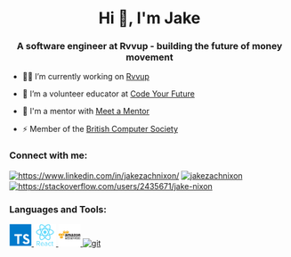 <h1 align="center">Hi 👋, I'm Jake</h1>
<h3 align="center">A software engineer at Rvvup - building the future of money movement</h3>

- 👨‍💻 I’m currently working on [Rvvup](https://www.rvvup.com/)

- 🏫 I’m a volunteer educator at [Code Your Future](https://codeyourfuture.io/)

- 💬 I'm a mentor with [Meet a Mentor](https://meetamentor.co.uk/)

- ⚡ Member of the [British Computer Society](https://www.bcs.org/)

<h3 align="left">Connect with me:</h3>
<p align="left">
<a href="https://www.linkedin.com/in/jakezachnixon/" target="blank"><img align="center" src="https://raw.githubusercontent.com/rahuldkjain/github-profile-readme-generator/master/src/images/icons/Social/linked-in-alt.svg" alt="https://www.linkedin.com/in/jakezachnixon/" height="30" width="40" /></a>
<a href="https://twitter.com/jakezachnixon" target="blank"><img align="center" src="https://raw.githubusercontent.com/rahuldkjain/github-profile-readme-generator/master/src/images/icons/Social/twitter.svg" alt="jakezachnixon" height="30" width="40" /></a>
<a href="https://stackoverflow.com/users/https://stackoverflow.com/users/2435671/jake-nixon" target="blank"><img align="center" src="https://raw.githubusercontent.com/rahuldkjain/github-profile-readme-generator/master/src/images/icons/Social/stack-overflow.svg" alt="https://stackoverflow.com/users/2435671/jake-nixon" height="30" width="40" /></a>
</p>

<h3 align="left">Languages and Tools:</h3>
<p align="left"> 
<a href="https://www.typescriptlang.org/" target="_blank"> <img src="https://raw.githubusercontent.com/devicons/devicon/master/icons/typescript/typescript-original.svg" alt="typescript" width="40" height="40"/> </a>
<a href="https://reactjs.org/" target="_blank"> <img src="https://raw.githubusercontent.com/devicons/devicon/master/icons/react/react-original-wordmark.svg" alt="react" width="40" height="40"/> </a> 
<a href="https://aws.amazon.com" target="_blank"> <img src="https://raw.githubusercontent.com/devicons/devicon/master/icons/amazonwebservices/amazonwebservices-original-wordmark.svg" alt="aws" width="40" height="40"/> </a> 
<a href="https://git-scm.com/" target="_blank"> <img src="https://www.vectorlogo.zone/logos/git-scm/git-scm-icon.svg" alt="git" width="40" height="40"/> </a> 
</p>

